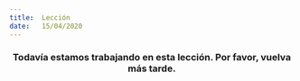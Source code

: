 ```yaml
---
title:  Lección
date:   15/04/2020
---
```


### <center>Todavía estamos trabajando en esta lección. Por favor, vuelva más tarde.</center>
